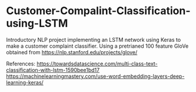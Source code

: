 # Customer-Compalint-Classification-using-LSTM

Introductory NLP project implementing an LSTM network using Keras to make a customer complaint classifier.
Using a pretrianed 100 feature GloVe obtained from https://nlp.stanford.edu/projects/glove/

References:
https://towardsdatascience.com/multi-class-text-classification-with-lstm-1590bee1bd17
https://machinelearningmastery.com/use-word-embedding-layers-deep-learning-keras/
